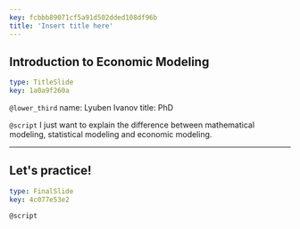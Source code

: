 ```yaml
---
key: fcbbb89071cf5a91d502dded108df96b
title: 'Insert title here'
---
```


## Introduction to Economic Modeling

```yaml
type: TitleSlide
key: 1a0a9f260a
```

`@lower_third`
name: Lyuben Ivanov
title: PhD

`@script`
I just want to explain the difference between mathematical modeling, statistical modeling and economic modeling.

---

## Let's practice!

```yaml
type: FinalSlide
key: 4c077e53e2
```

`@script`
